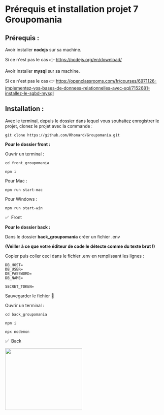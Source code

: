 # Prérequis et installation projet 7 Groupomania

## Prérequis :

Avoir installer **nodejs** sur sa machine.

Si ce n'est pas le cas :point_right: https://nodejs.org/en/download/

Avoir installer **mysql** sur sa machine.

Si ce n'est pas le cas :point_right: https://openclassrooms.com/fr/courses/6971126-implementez-vos-bases-de-donnees-relationnelles-avec-sql/7152681-installez-le-sgbd-mysql

## Installation :

Avec le terminal, depuis le dossier dans lequel vous souhaitez enregistrer le projet, clonez le projet avec la commande :
```
git clone https://github.com/Rhomard/Groupomania.git
```
**Pour le dossier front :**

Ouvrir un terminal :

```
cd front_groupomania
```

```
npm i
```

Pour Mac :
```
npm run start-mac
```

Pour Windows :
```
npm run start-win
```

:white_check_mark: &nbsp;Front

**Pour le dossier back :**

Dans le dossier **back_groupomania** créer un fichier .env

**(Veiller à ce que votre éditeur de code le détecte comme du texte brut !)**

Copier puis coller ceci dans le fichier .env en remplissant les lignes :
```
DB_HOST=
DB_USER=
DB_PASSWORD=
DB_NAME=

SECRET_TOKEN=
```
 Sauvegarder le fichier :floppy_disk:

Ouvrir un terminal :

```
cd back_groupomania
```

```
npm i
```

```
npx nodemon
```

:white_check_mark: &nbsp;Back

<img src="https://media.giphy.com/media/NytMLKyiaIh6VH9SPm/giphy.gif" width="250" height="200" />
